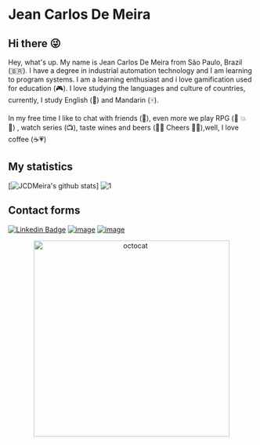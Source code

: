 # Jean Carlos De Meira

## Hi there 😜

<!--
**JCDMeira/JCDMeira** is a ✨ _special_ ✨ repository because its `README.md` (this file) appears on your GitHub profile.

Here are some ideas to get you started:

- 🔭 I’m currently working on ...
- 🌱 I’m currently learning ...
- 👯 I’m looking to collaborate on ...
- 🤔 I’m looking for help with ...
- 💬 Ask me about ...
- 📫 How to reach me: ...
- 😄 Pronouns: ...
- ⚡ Fun fact: ...
-->


Hey, what's up. My name is Jean Carlos De Meira from São Paulo, Brazil (:brazil:). I have a degree in industrial automation technology and I am learning to program systems.  I am a learning enthusiast and i love gamification used for education (🎮).
I love studying the languages and culture of countries, currently, I study English (:statue_of_liberty:) and Mandarin (🀄).

In my free time I like to chat with friends (💬), even more we play RPG (👹	💥 👺) , watch series (📺), taste wines and beers (🍺🍷 Cheers 🍷🍺),well, I love coffee (☕💗)	

## My statistics
[![JCDMeira's github stats](https://github-readme-stats.vercel.app/api?username=JCDMeira&theme=blue-green)]
![1](https://github-readme-stats.vercel.app/api/top-langs/?username=JCDMeira&theme=blue-green)


<!--
[![JCDMeira's github trophy](https://github-profile-trophy.vercel.app/?username=JCDMeira&row=1)]
-->



## Contact forms 

[![Linkedin Badge](https://img.shields.io/badge/-LinkedIn-blue?style=flat-square&logo=Linkedin&logoColor=white&link=https://www.linkedin.com/in/jean-carlos-de-meira-00593816a/)](https://www.linkedin.com/in/jean-carlos-de-meira-00593816a/)
[![image](https://img.shields.io/badge/Microsoft_Outlook-0078D4?style=for-the-badge&logo=microsoft-outlook&logoColor=white)](mailto:jean.meira10@hotmail.com)
[![image](https://img.shields.io/badge/Instagram-E4405F?style=for-the-badge&logo=instagram&logoColor=white)](https://www.instagram.com/jean.meira10/)

<p align="center">
<img width="400px" alt="octocat" src="https://user-images.githubusercontent.com/65555624/88875729-2f119f00-d1f8-11ea-98b5-5d66a30bd6b5.png">  
</p>

